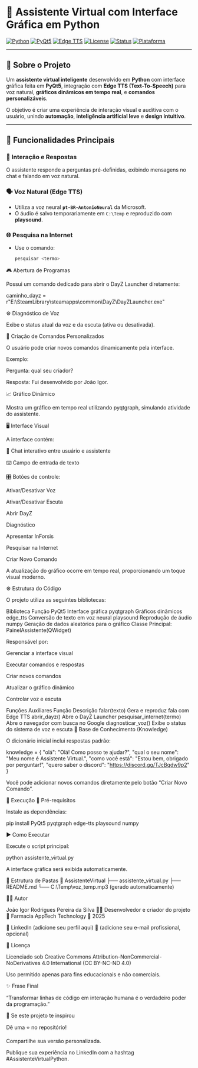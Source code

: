 # 🤖 Assistente Virtual com Interface Gráfica em Python

[![Python](https://img.shields.io/badge/Python-3.10%2B-blue?logo=python)](https://www.python.org/)
[![PyQt5](https://img.shields.io/badge/Framework-PyQt5-green?logo=qt)](https://riverbankcomputing.com/software/pyqt/)
[![Edge TTS](https://img.shields.io/badge/Voice-EdgeTTS-purple)](https://pypi.org/project/edge-tts/)
[![License](https://img.shields.io/badge/License-CC--BY--NC--ND%204.0-orange)](https://creativecommons.org/licenses/by-nc-nd/4.0/)
[![Status](https://img.shields.io/badge/Status-Ativo-brightgreen)]()
[![Plataforma](https://img.shields.io/badge/Plataforma-Windows%20%7C%20Linux-lightgrey)]()

---

## 📘 Sobre o Projeto

Um **assistente virtual inteligente** desenvolvido em **Python** com interface gráfica feita em **PyQt5**, integração com **Edge TTS (Text-To-Speech)** para voz natural, **gráficos dinâmicos em tempo real**, e **comandos personalizáveis**.

O objetivo é criar uma experiência de interação visual e auditiva com o usuário, unindo **automação**, **inteligência artificial leve** e **design intuitivo**.

---

## 🧠 Funcionalidades Principais

### 💬 Interação e Respostas
O assistente responde a perguntas pré-definidas, exibindo mensagens no chat e falando em voz natural.

### 🗣️ Voz Natural (Edge TTS)
- Utiliza a voz neural **`pt-BR-AntonioNeural`** da Microsoft.
- O áudio é salvo temporariamente em `C:\Temp` e reproduzido com **playsound**.

### 🌐 Pesquisa na Internet
- Use o comando:
  ```bash
  pesquisar <termo>

🎮 Abertura de Programas

Possui um comando dedicado para abrir o DayZ Launcher diretamente:

caminho_dayz = r"E:\SteamLibrary\steamapps\common\DayZ\DayZLauncher.exe"

⚙️ Diagnóstico de Voz

Exibe o status atual da voz e da escuta (ativa ou desativada).

🧩 Criação de Comandos Personalizados

O usuário pode criar novos comandos dinamicamente pela interface.

Exemplo:

Pergunta: qual seu criador?

Resposta: Fui desenvolvido por João Igor.

📈 Gráfico Dinâmico

Mostra um gráfico em tempo real utilizando pyqtgraph, simulando atividade do assistente.

🖥️ Interface Visual

A interface contém:

💬 Chat interativo entre usuário e assistente

⌨️ Campo de entrada de texto

🎛️ Botões de controle:

Ativar/Desativar Voz

Ativar/Desativar Escuta

Abrir DayZ

Diagnóstico

Apresentar InForsis

Pesquisar na Internet

Criar Novo Comando

A atualização do gráfico ocorre em tempo real, proporcionando um toque visual moderno.

⚙️ Estrutura do Código

O projeto utiliza as seguintes bibliotecas:

Biblioteca	Função
PyQt5	Interface gráfica
pyqtgraph	Gráficos dinâmicos
edge_tts	Conversão de texto em voz neural
playsound	Reprodução de áudio
numpy	Geração de dados aleatórios para o gráfico
Classe Principal: PainelAssistente(QWidget)

Responsável por:

Gerenciar a interface visual

Executar comandos e respostas

Criar novos comandos

Atualizar o gráfico dinâmico

Controlar voz e escuta

Funções Auxiliares
Função	Descrição
falar(texto)	Gera e reproduz fala com Edge TTS
abrir_dayz()	Abre o DayZ Launcher
pesquisar_internet(termo)	Abre o navegador com busca no Google
diagnosticar_voz()	Exibe o status do sistema de voz e escuta
🧠 Base de Conhecimento (Knowledge)

O dicionário inicial inclui respostas padrão:

knowledge = {
    "olá": "Olá! Como posso te ajudar?",
    "qual o seu nome": "Meu nome é Assistente Virtual.",
    "como você está": "Estou bem, obrigado por perguntar!",
    "quero saber o discord": "https://discord.gg/TJcBqdw9p2"
}


Você pode adicionar novos comandos diretamente pelo botão “Criar Novo Comando”.

🚀 Execução
🔧 Pré-requisitos

Instale as dependências:

pip install PyQt5 pyqtgraph edge-tts playsound numpy

▶️ Como Executar

Execute o script principal:

python assistente_virtual.py


A interface gráfica será exibida automaticamente.

📂 Estrutura de Pastas
📁 AssistenteVirtual
 ├── assistente_virtual.py
 ├── README.md
 └── C:\Temp\voz_temp.mp3  (gerado automaticamente)

🧑‍💻 Autor

João Igor Rodrigues Pereira da Silva
👨‍💻 Desenvolvedor e criador do projeto
🏢 Farmacia AppTech Technology
📅 2025

🔗 LinkedIn
 (adicione seu perfil aqui)
📧 (adicione seu e-mail profissional, opcional)

🧾 Licença

Licenciado sob Creative Commons Attribution-NonCommercial-NoDerivatives 4.0 International (CC BY-NC-ND 4.0)

Uso permitido apenas para fins educacionais e não comerciais.

✨ Frase Final

“Transformar linhas de código em interação humana é o verdadeiro poder da programação.”

🌟 Se este projeto te inspirou

Dê uma ⭐ no repositório!

Compartilhe sua versão personalizada.

Publique sua experiência no LinkedIn com a hashtag #AssistenteVirtualPython.
